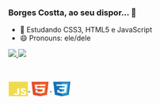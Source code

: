 ### Borges Costta, ao seu dispor... 👋

- 🌱 Estudando CSS3, HTML5 e JavaScript
- 😄 Pronouns: ele/dele

<div>
  <a href="https://github.com/pequenoborges">
  <img height="180em" src="https://github-readme-stats.vercel.app/api?username=pequenoborges&show_icons=true&theme=dracula&include_all_commits=true&count_private=true"/>
  <img height="180em" src="https://github-readme-stats.vercel.app/api/top-langs/?username=pequenoborges&layout=compact&langs_count=7&theme=dracula"/>
</div>
  
 ##

<div style="display: inline_block"><br>
  <img align="center" alt="Borges-Js" height="30" width="40" src="https://raw.githubusercontent.com/devicons/devicon/master/icons/javascript/javascript-plain.svg">
  <img align="center" alt="Borges-HTML" height="30" width="40" src="https://raw.githubusercontent.com/devicons/devicon/master/icons/html5/html5-original.svg">
  <img align="center" alt="Borges-CSS" height="30" width="40" src="https://raw.githubusercontent.com/devicons/devicon/master/icons/css3/css3-original.svg">
</div>
